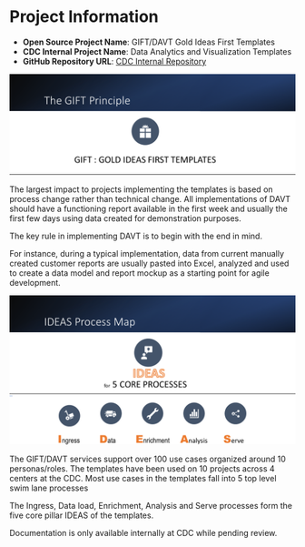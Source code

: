 
# Project Information

- **Open Source Project Name**: GIFT/DAVT Gold Ideas First Templates
- **CDC Internal Project Name**: Data Analytics and Visualization Templates
- **GitHub Repository URL**: [CDC Internal Repository](https://github.com/cdcent/davt)

![The GIFT Principle](_images/slide13.png "The GIFT Principle")

The largest impact to projects implementing the templates is based on process change rather than technical change. All implementations
of DAVT should have a functioning report available in the first week and usually the first few days using data created for demonstration purposes.

The key rule in implementing DAVT is to begin with the end in mind.

For instance, during a typical implementation, data from current manually created customer reports are usually pasted into Excel, analyzed and used to create a data model and report mockup as a starting point for agile development.

![IDEAS Process Map](_images/slide15.png "IDEAS Process Map")

The GIFT/DAVT services support over 100 use cases organized around 10 personas/roles. The templates have been used on 10 projects across 4 centers at the CDC. Most use cases in the templates fall into 5 top level swim lane processes

The Ingress, Data load, Enrichment, Analysis and Serve processes form the five core pillar IDEAS of the templates.

Documentation is only available internally at CDC while pending review.

